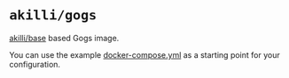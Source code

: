 # `akilli/gogs`

[akilli/base](https://github.com/akilli/base) based Gogs image. 

You can use the example [docker-compose.yml](docker-compose.yml) as a starting point for your configuration.
